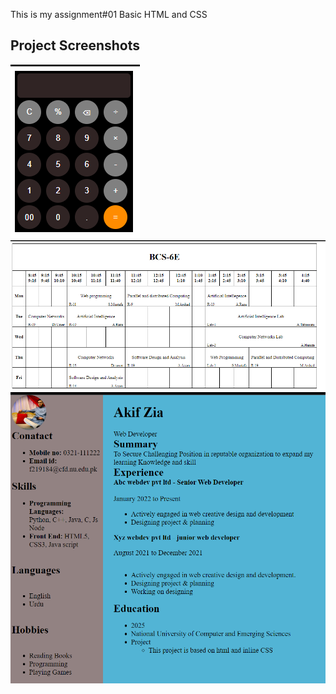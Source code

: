 This is my assignment#01
Basic HTML and CSS


## Project Screenshots
![Screenshot of Feature X](TAsk1SS.png)
![Screenshot of Feature X](Task2SS.png)
![Screenshot of Feature X](Task3SS.png)